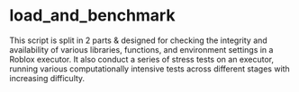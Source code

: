 # load_and_benchmark
This script is split in 2 parts &amp; designed for checking the integrity and availability of various libraries, functions, and environment settings in a Roblox executor.  It also conduct a series of stress tests on an executor, running various computationally intensive tests across different stages with increasing difficulty.
